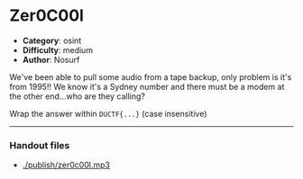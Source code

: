 Zer0C00l
======================

- **Category**: osint
- **Difficulty**: medium
- **Author**: Nosurf

We've been able to pull some audio from a tape backup, only problem is it's from 1995!! We know it's a Sydney number and there must be a modem at the other end...who are they calling?

Wrap the answer within `DUCTF{...}` (case insensitive)

---

### Handout files

- [./publish/zer0c00l.mp3](./publish/zer0c00l.mp3)
